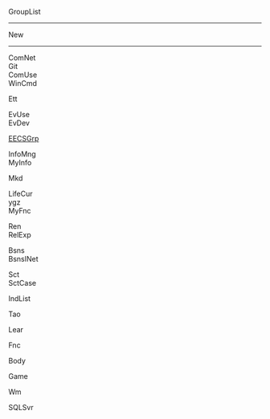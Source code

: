 GroupList

---

New  
 
---

ComNet  
Git  
ComUse  
WinCmd  

Ett    

EvUse  
EvDev  

[EECSGrp](EECSGrp.md)

InfoMng  
MyInfo

Mkd    


LifeCur  
ygz  
MyFnc  
 

Ren  
RelExp 


Bsns  
BsnsINet  

Sct  
SctCase   

IndList  


Tao  

Lear  

Fnc  

Body  

Game  

Wm  

SQLSvr  


 
 
